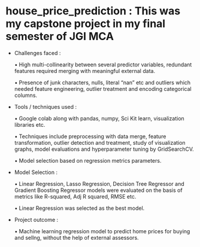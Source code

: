 # house_price_prediction : This was my capstone project in my final semester of JGI MCA 

- Challenges faced :

  • High multi-collinearity between several predictor variables, redundant features required merging with meaningful external data.
  
  • Presence of junk characters, nulls, literal “nan” etc and outliers which needed feature engineering, outlier treatment and encoding 
  categorical columns.
  
- Tools / techniques used :

  • Google colab along with pandas, numpy, Sci Kit learn, visualization libraries etc.
  
  • Techniques include preprocessing with data merge, feature transformation, outlier detection and treatment, study of visualization graphs, model evaluations and hyperparameter tuning by GridSearchCV.
  
  • Model selection based on regression metrics parameters.
  
- Model Selection :

  • Linear Regression, Lasso Regression, Decision Tree Regressor and Gradient Boosting Regressor models were evaluated on the basis of metrics like R-squared, Adj R squared, RMSE etc.
  
  • Linear Regression was selected as the best model.
  
- Project outcome :
  
  • Machine learning regression model to predict home prices for buying and sellng, without the help of external assessors.
